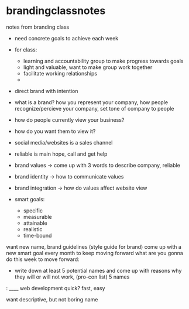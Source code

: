 # brandingclassnotes
notes from branding class

- need concrete goals to achieve each week
- for class: 
   - learning and accountability group to make progress towards goals
   - light and valuable, want to make group work together
   - facilitate working relationships
   - 
- direct brand with intention
- what is a brand? how you represent your company, how people recognize/percieve your company, set tone of company to people

- how do people currently view your business?
- how do you want them to view it?
- social media/websites is a sales channel
- reliable is main hope, call and get help

- brand values -> come up with 3 words to describe company, reliable
- brand identity -> how to communicate values
- brand integration -> how do values affect website view

- smart goals:
   - specific
   - measurable
   - attainable
   - realistic
   - time-bound

want new name, brand guidelines (style guide for brand)
come up with a new smart goal every month to keep moving forward
what are you gonna do this week to move forward:
- write down at least 5 potential names and come up with reasons why they will or will not work, (pro-con list)
5 names 

: ____ web development
quick?
fast, easy

want descriptive, but not boring name
